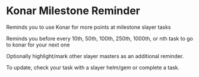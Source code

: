 # Konar Milestone Reminder
Reminds you to use Konar for more points at milestone slayer tasks

Reminds you before every 10th, 50th, 100th, 250th, 1000th, or nth task to go to konar for your next one

Optionally highlight/mark other slayer masters as an additional reminder.

To update, check your task with a slayer helm/gem or complete a task.